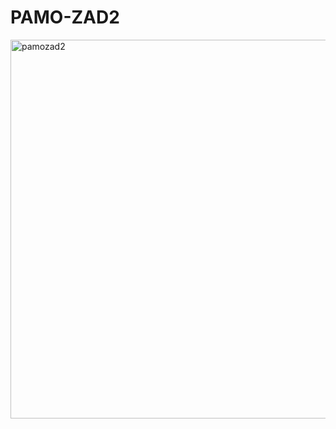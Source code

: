 # PAMO-ZAD2
<img width="606" alt="pamozad2" src="https://user-images.githubusercontent.com/56393503/229311520-f81ee39e-a717-4af4-af62-e2788f56d4a9.png">
